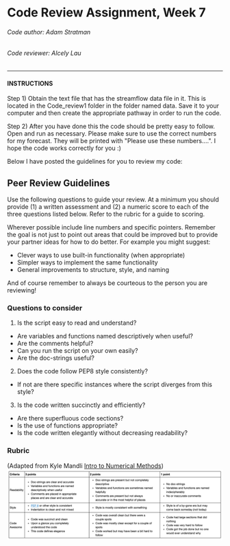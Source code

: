 # Code Review Assignment, Week 7
###### Code author: Adam Stratman
###### Code reviewer: Alcely Lau

---
#### INSTRUCTIONS

Step 1) Obtain the text file that has the streamflow data file in it. This is located in the Code_review1 folder in the folder named data. Save it to your computer and then create the appropriate pathway in order to run the code.





Step 2) After you have done this the code should be pretty easy to follow. Open and run as necessary. Please make sure to use the correct numbers for my forecast. They will be printed with "Please use these numbers....". I hope the code works correctly for you :)

Below I have posted the guidelines for you to review my code:

## Peer Review Guidelines
Use the following questions to guide your review. At a minimum you should provide (1) a written assessment and (2) a numeric score to each of the three questions listed below. Refer to the rubric for a guide to scoring.

Wherever possible include line numbers and specific pointers. Remember the goal is not just to point out areas that could be improved but to provide your partner ideas for how to do better. For example you might suggest:
- Clever ways to use built-in functionality (when appropriate)
- Simpler ways to implement the same functionality
- General improvements to structure, style, and naming

And of course remember to always be courteous to the person you are reviewing!

### Questions to consider
1. Is the script easy to read and understand?
 - Are variables and functions named descriptively when useful?
 - Are the comments helpful?
 - Can you run the script on your own easily?
 - Are the doc-strings useful?

2. Does the code follow PEP8 style consistently?
 - If not are there specific instances where the script diverges from this style?

3. Is the code written succinctly and efficiently?
 - Are there superfluous code sections?
 - Is the use of functions appropriate?
 - Is the code written elegantly without decreasing readability?

### Rubric
(Adapted from Kyle Mandli [Intro to Numerical Methods](https://github.com/mandli/intro-numerical-methods))
![](assets/code_review_rubric-ff0ecab3.png)
